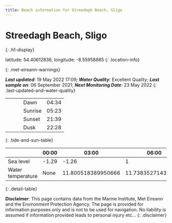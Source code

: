 ```yaml
---
title: Beach information for Streedagh Beach, Sligo
---
```

# Streedagh Beach, Sligo 
{: .h1-display}

latitude: 54.40612836, longitude: -8.55958885
{: .location-info}


{: .met-eireann-warnings}

___Last updated___: 19 May 2022 17:09; ___Water Quality___: Excellent Quality;
___Last sample on___: 06 September 2021; ___Next Monitoring Date___: 23 May 2022
{: .last-updated-and-water-quality}

|   |   |   |   |   |
|---|---|---|---|---|
|   |   |   | Dawn  | 04:34 |
|   |   |   | Sunrise  | 05:23 |
|   |   |   | Sunset  | 21:39 |
|   |   |   | Dusk  | 22:28 |
{: .tide-and-sun-table}

<div></div>

| | 00:00 | 03:00 | 06:00 | 09:00 | 12:00 | 15:00 | 18:00 | 21:00 |
|---|---|---|---|---|---|---|---|---|
| Sea level | -1.29 | -1.26 | 1 | 1.03| -1.13 | -1.25 | 1.1 | 1.58 |
| Water temperature | None | 11.800518389950666 | 11.738352714361776 | 11.76744137360874 | 11.887890375251558 | 12.034801252695537 | 12.118665976436924 | 12.075662819217934 |
{: .detail-table}

__Disclaimer__: This page contains data from the Marine Institute,
Met Eireann and the Environment Protection Agency. The page is provided for
information purposes only and is not to be used for navigation. No liability
is assumed if information provided leads to personal injury etc...
{: .disclaimer}